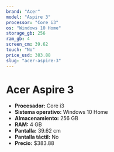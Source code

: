 ```yaml
---
brand: "Acer"
model: "Aspire 3"
processor: "Core i3"
os: "Windows 10 Home"
storage_gb: 256
ram_gb: 4
screen_cm: 39.62
touch: "No"
price_usd: 383.88
slug: "acer-aspire-3"
---
```


# Acer Aspire 3

- **Procesador:** Core i3
- **Sistema operativo:** Windows 10 Home
- **Almacenamiento:** 256 GB
- **RAM:** 4 GB
- **Pantalla:** 39.62 cm
- **Pantalla táctil:** No
- **Precio:** $383.88
